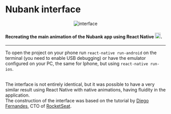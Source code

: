 # Nubank interface

<div align="center">
	<img align="center" src="https://github.com/VitorHugoAntunes/Nubank-interface/blob/master/src/assets/gif/interfaceNubank.gif" alt="interface"/>
</div>

#### Recreating the main animation of the Nubank app using React Native <img src="https://github.com/VitorHugoAntunes/Nubank-interface/blob/master/src/assets/react-native.png" alt="react-native" height="18">.

<hr>

To open the project on your phone run `react-native run-android` on the terminal (you need to enable USB debugging) or have the emulator configured on your PC, the same for Iphone, but using `react-native run-ios`.</br></br>

The interface is not entirely identical, but it was possible to have a very similar result using React Native with native animations, having fluidity in the application.</br>
The construction of the interface was based on the tutorial by [Diego Fernandes](https://github.com/diego3g), CTO of [RocketSeat](https://rocketseat.com.br/).

